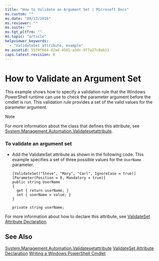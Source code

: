 ```yaml
---
title: "How to Validate an Argument Set | Microsoft Docs"
ms.custom: ""
ms.date: "09/13/2016"
ms.reviewer: ""
ms.suite: ""
ms.tgt_pltfrm: ""
ms.topic: "article"
helpviewer_keywords:
  - "ValidateSet attribute, example"
ms.assetid: 55f0f664-d2ad-4501-a3dc-9f7a27c8ab11
caps.latest.revision: 8
---
```

# How to Validate an Argument Set
This example shows how to specify a validation rule that the Windows PowerShell runtime can use to check the parameter argument before the cmdlet is run. This validation rule provides a set of the valid values for the parameter argument.

> [!NOTE]
>  For more information about the class that defines this attribute, see [System.Management.Automation.Validatesetattribute](/dotnet/api/System.Management.Automation.ValidateSetAttribute).

### To validate an argument set

-   Add the ValidateSet attribute as shown in the following code. This example specifies a set of three possible values for the `UserName` parameter.

    ```
    [ValidateSet("Steve", "Mary", "Carl", IgnoreCase = true)]
    [Parameter(Position = 0, Mandatory = true)]
    public string UserName
    {
      get { return userName; }
      set { userName = value; }
    }

    private string userName;
    ```

 For more information about how to declare this attribute, see [ValidateSet Attribute Declaration](./validateset-attribute-declaration.md).

## See Also
 [System.Management.Automation.Validatesetattribute](/dotnet/api/System.Management.Automation.ValidateSetAttribute)
 [ValidateSet Attribute Declaration](./validateset-attribute-declaration.md)
 [Writing a Windows PowerShell Cmdlet](./writing-a-windows-powershell-cmdlet.md)
